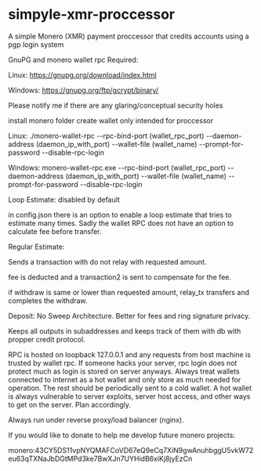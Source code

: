 # simpyle-xmr-proccessor
A simple Monero (XMR) payment proccessor that credits accounts using a pgp login system


GnuPG and monero wallet rpc Required:

Linux: https://gnupg.org/download/index.html

Windows: https://gnupg.org/ftp/gcrypt/binary/

Please notify me if there are any glaring/conceptual security holes

install monero folder
create wallet only intended for proccessor

Linux: ./monero-wallet-rpc --rpc-bind-port (wallet_rpc_port) --daemon-address (daemon_ip_with_port) --wallet-file (wallet_name) --prompt-for-password --disable-rpc-login

Windows: monero-wallet-rpc.exe --rpc-bind-port (wallet_rpc_port) --daemon-address (daemon_ip_with_port) --wallet-file (wallet_name) --prompt-for-password --disable-rpc-login

Loop Estimate: 
disabled by default

in config.json there is an option to enable a loop estimate that tries to estimate many times. Sadly the wallet RPC does not have an option to calculate fee before transfer.

Regular Estimate:

Sends a transaction with do not relay with requested amount.

fee is deducted and a transaction2 is sent to compensate for the fee.

if withdraw is same or lower than requested amount, relay_tx transfers and completes the withdraw.


Deposit:
No Sweep Architecture. Better for fees and ring signature privacy.

Keeps all outputs in subaddresses and keeps track of them with db with propper credit protocol.






RPC is hosted on loopback 127.0.0.1 and any requests from host machine is trusted by wallet rpc. If someone hacks your server, rpc login does not protect much as login is stored on server 
anyways. Always treat wallets connected to internet as a hot wallet and only store as much needed for operation. The rest should be periodically sent to a cold wallet.
A hot wallet is always vulnerable to server exploits, server host access, and other ways to get on the server. Plan accordingly. 

Always run under reverse proxy/load balancer (nginx).

If you would like to donate to help me develop future monero projects:

monero:43CY5DS11vpNYQMAFCoVD67eQ9eCq7XiN9gwAnuhbggU5vkW72eu63qTXNaJbDGtMPd3ke7BwXJn7UYHidB6xiKj8jyEzCn
